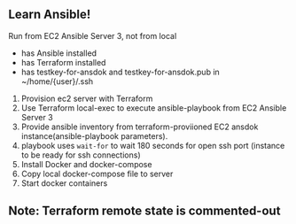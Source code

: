 ## Learn Ansible!

Run from EC2 Ansible Server 3, not from local 
- has Ansible installed
- has Terraform installed
- has testkey-for-ansdok and testkey-for-ansdok.pub in ~/home/{user}/.ssh

1. Provision ec2 server with Terraform
2. Use Terraform local-exec to execute ansible-playbook from EC2 Ansible Server 3
3. Provide ansible inventory from terraform-proviioned EC2 ansdok instance(ansible-playbook parameters).
4. playbook uses `wait-for` to wait 180 seconds for open ssh port (instance to be ready for ssh connections)
5. Install Docker and docker-compose
6. Copy local docker-compose file to server
7. Start docker containers


## Note: Terraform remote state is commented-out